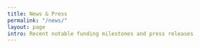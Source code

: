 ```yaml
---
title: News & Press
permalink: "/news/"
layout: page
intro: Recent notable funding milestones and press releases
---
```

